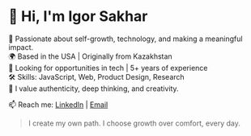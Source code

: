 # 👋 Hi, I'm Igor Sakhar

🚀 Passionate about self-growth, technology, and making a meaningful impact.  
🌍 Based in the USA | Originally from Kazakhstan  
💼 Looking for opportunities in tech | 5+ years of experience  
🛠️ Skills: JavaScript, Web, Product Design, Research  
🧭 I value authenticity, deep thinking, and creativity.  

📫 Reach me: [LinkedIn](https://www.linkedin.com/in/igor-sakhar/) | [Email](mailto:igorsakhar@gmail.com)

> I create my own path. I choose growth over comfort, every day.

